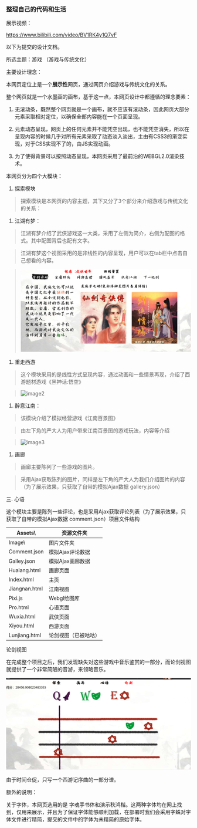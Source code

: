 ### 整理自己的代码和生活

展示视频：

https://www.bilibili.com/video/BV1RK4y1Q7vF

以下为提交的设计文档。

所选主题：游戏 （游戏与传统文化）

主要设计理念：

本网页定位上是一个**展示性**网页，通过网页介绍游戏与传统文化的关系。

整个网页就是一个水墨画的画布，基于这一点，本网页设计中都遵循的理念要素：

1.  无滚动条，既然整个网页就是一个画布，就不应该有滚动条，因此网页大部分元素采取相对定位，以确保全部内容能在一个页面呈现。

2.  元素动态呈现，网页上的任何元素并不能凭空出现，也不能凭空消失，所以在呈现内容的时候几乎对所有元素采取了动态淡入淡出，主由有CSS3的渐变实现，对于CSS实现不了的，由JS实现动画。

3.  为了使得背景可以按照动态呈现，本网页采用了最前沿的WEBGL2.0渲染技术。

本网页分为四个大模块：

1.  探索模块

>   探索模块是本网页的内容主题，其下又分了3个部分来介绍游戏与传统文化的关系：

1.  江湖有梦：

>   江湖有梦介绍了武侠游戏这一大类，采用了左侧为简介，右侧为配图的格式。其中配图背后也配有文字。

>   江湖有梦这个视图采用的是非线性的内容呈现，用户可以在tab栏中点击自己想看的内容。

>   ![image1](media\image1.png)

1.  重走西游

>   这个模块采用的是线性方式呈现内容，通过动画和一些情景再现，介绍了西游题材游戏《黑神话:悟空》

>   ![image2](C:\Users\YuSang\Desktop\image2.png)

1.  醉意江南：

>   该模块介绍了模拟经营游戏《江南百景图》

>   由左下角的严大人为用户带来江南百景图的游戏玩法，内容等介绍

>   ![image3](C:\Users\YuSang\Desktop\image3.png)

1.  画廊

>   画廊主要陈列了一些游戏的图片。

>   采用Ajax获取陈列的图片，同样是左下角的严大人为我们介绍图片的内容（为了展示效果，只获取了自带的模拟Ajax数据
>   gallery.json）

三. 心语

这个模块主要是陈列一些评论，也是采用Ajax获取评论列表（为了展示效果，只获取了自带的模拟Ajax数据
comment.json）项目文件结构

| Assets\\      | 资源文件夹           |
|---------------|----------------------|
| Image\\       | 图片文件夹           |
| Comment.json  | 模拟Ajax评论数据     |
| Galley.json   | 模拟Ajax画廊数据     |
| Hualang.html  | 画廊页面             |
| Index.html    | 主页                 |
| Jiangnan.html | 江南视图             |
| Pixi.js       | Webgl绘图库          |
| Pro.html      | 心语页面             |
| Wuxia.html    | 武侠页面             |
| Xiyou.html    | 西游页面             |
| Lunjiang.html | 论剑视图（已被咕咕） |

论剑视图

在完成整个项目之后，我们发现缺失对这些游戏中音乐鉴赏的一部分，而论剑视图就提供了一个非常简陋的音游，来领略音乐。

![](media/96e907ffc518c08a0043c0c02bb1d392.png)

由于时间仓促，只写一个西游记序曲的一部分谱。

额外的说明：

关于字体，本网页选用的是
字魂手书体和演示秋鸿楷。这两种字体均在网上找到，仅用来展示，并且为了保证字体能够顺利加载，在部署时我们会采用字蛛对字体文件进行精简，提交的文件中的字体为未精简的原始字体。
